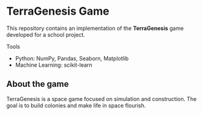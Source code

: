 # TerraGenesis Game

This repository contains an implementation of the <strong>TerraGenesis</strong> game developed for a school project.

Tools
* Python: NumPy, Pandas, Seaborn, Matplotlib
* Machine Learning: scikit-learn

## About the game
TerraGenesis is a space game focused on simulation and construction. The goal is to build colonies and make life in space flourish.
